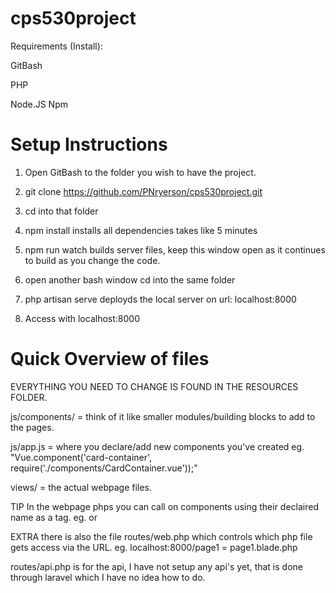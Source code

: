 # cps530project

Requirements (Install):

GitBash

PHP

Node.JS Npm


# Setup Instructions
1. Open GitBash to the folder you wish to have the project.

2. git clone https://github.com/PNryerson/cps530project.git

3. cd into that folder

4. npm install
	installs all dependencies
    takes like 5 minutes

5. npm run watch
	builds server files, keep this window open as it continues to build as you change the code.

6. open another bash window cd into the same folder

7. php artisan serve
    deployds the local server on url: localhost:8000

8. Access with localhost:8000

# Quick Overview of files
EVERYTHING YOU NEED TO CHANGE IS FOUND IN THE RESOURCES FOLDER.

js/components/ = think of it like smaller modules/building blocks to add to the pages.

js/app.js = where you declare/add new components you've created eg. "Vue.component('card-container', require('./components/CardContainer.vue'));"

views/ = the actual webpage files.


TIP
In the webpage phps you can call on components using their declaired name as a tag. eg. <nav-bar></nav-bar> or <card-container></card-container>


EXTRA
there is also the file routes/web.php which controls which php file gets access via the URL. eg. localhost:8000/page1 = page1.blade.php

routes/api.php is for the api, I have not setup any api's yet, that is done through laravel which I have no idea how to do.
